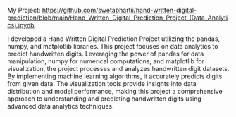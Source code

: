 My Project: https://github.com/swetabhartii/hand-written-digital-prediction/blob/main/Hand_Written_Digital_Prediction_Project_(Data_Analytics).ipynb

I developed a Hand Written Digital Prediction Project utilizing the pandas, numpy, and matplotlib libraries. This project focuses on data analytics to predict handwritten digits. Leveraging the power of pandas for data manipulation, numpy for numerical computations, and matplotlib for visualization, the project processes and analyzes handwritten digit datasets. By implementing machine learning algorithms, it accurately predicts digits from given data. The visualization tools provide insights into data distribution and model performance, making this project a comprehensive approach to understanding and predicting handwritten digits using advanced data analytics techniques.
